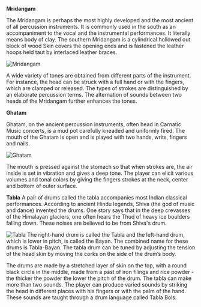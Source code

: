 **Mridangam**

The Mridangam is perhaps the most highly developed and the most ancient of all percussion instruments. It is commonly used in the south as an accompaniment to the vocal and the instrumental performances. It literally means body of clay. The southern Mridangam is a cylindrical hollowed out block of wood Skin covers the opening ends and is fastened the leather hoops held taut by interlaced leather braces.

![Mridangam](https://caesiumstudio.github.io/r/ragamelody/assets/img/pakhvaj.png)

A wide variety of tones are obtained from different parts of the instrument. For instance, the head can be struck with a full hand or with the fingers, which are clamped or released. The types of strokes are distinguished by an elaborate percussion terms. The alternation of sounds between two heads of the Mridangam further enhances the tones.

**Ghatam**

Ghatam, on the ancient percussion instruments, often head in Carnatic Music concerts, is a mud pot carefully kneaded and uniformly fired. The mouth of the Ghatam is open and is played with two hands, writs, fingers and nails.

![Ghatam](https://caesiumstudio.github.io/r/ragamelody/assets/img/ghatam.jpg)

The mouth is pressed against the stomach so that when strokes are, the air inside is set in vibration and gives a deep tone. The player can elicit various volumes and tonal colors by giving the fingers strokes at the neck, center and bottom of outer surface.

**Tabla**
A pair of drums called the tabla accompanies most Indian classical performances. According to ancient Hindu legends, Shiva (the god of music and dance) invented the drums. One story says that in the deep crevasses of the Himalayan glaciers, one often hears the Thud of heavy ice boulders falling down. These noises are believed to be from Shiva's drum.

![Tabla](https://caesiumstudio.github.io/r/ragamelody/assets/img/tabla.jpg)
The right-hand drum is called the Tabla and the left-hand drum, which is lower in pitch, is called the Bayan. The combined name for these drums is Tabla-Bayan. The tabla drum can be tuned by adjusting the tension of the head skin by moving the corks on the side of the drum’s body.

The drums are made by a stretched layer of skin on the top, with a round black circle in the middle, made from a past of iron filings and rice powder -the thicker the powder the lower the pitch of the drum. The tabla can make more than two sounds. The player can produce varied sounds by striking the head in different places with his fingers or with the palm of the hand. These sounds are taught through a drum language called Tabla Bols.